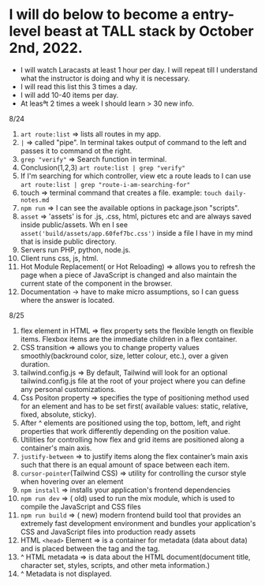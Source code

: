 # I will do below to become a entry-level beast at TALL stack by October 2nd, 2022.

- I will watch Laracasts at least 1 hour per day. I will repeat till I understand what the instructor is doing and why
  it is necessary.
- I will read this list this 3 times a day.
- I will add 10-40 items per day.
- At leasªt 2 times a week I should learn > 30 new info.

8/24

1. `art route:list` => lists all routes in my app.
2. `|` => called "pipe". In terminal takes output of command to the left and passes it to command ot the right.
3. `grep "verify"` => Search function in terminal.
4. Conclusion(1,2,3) `art route:list | grep "verify"`
5. If I'm searching for which controller, view etc a route leads to I can
   use `art route:list | grep "route-i-am-searching-for"`
6. touch => terminal command that creates a file. example: `touch daily-notes.md `
7. `npm run` =>  I can see the available options in package.json "scripts".
8. `asset` => 'assets' is for .js, .css, html, pictures etc and are always saved inside public/assets. Wh en I
   see `asset('build/assets/app.60fef7bc.css')` inside a file I have in my mind that is inside public directory.
9. Servers run PHP, python, node.js.
10. Client runs css, js, html.
11. Hot Module Replacement( or Hot Reloading) => allows you to refresh the page when a piece of JavaScript is changed
    and also maintain the current state of the component in the browser.
12. Documentation -> have to make micro assumptions, so I can guess where the answer is located.

8/25

1. flex element in HTML => flex property sets the flexible length on flexible items. Flexbox items are the immediate
   children in a flex container.
2. CSS transition => allows you to change property values smoothly(backround color, size, letter colour, etc.), over a
   given duration.
3. tailwind.config.js => By default, Tailwind will look for an optional tailwind.config.js file at the root of your
   project where you can define any personal customizations.
4. Css Positon property => specifies the type of positioning method used for an element and has to be set first(
   available values: static, relative, fixed, absolute, sticky).
5. After ^ elements are positioned using the top, bottom, left, and right properties that work differently
   depending on the position value.
6. Utilities for controlling how flex and grid items are positioned along a container's main axis.
7. `justify-between` => to justify items along the flex container’s main axis such that there is an equal amount of
   space
   between each item.
8. `cursor-pointer`(Tailwind CSS) => utility for controlling the cursor style when hovering over an element
9. `npm install` => installs your application's frontend dependencies
10. `npm run dev` => ( old) used to run the mix module, which is used to compile the JavaScript and CSS files
11. `npm run build` => ( new) modern frontend build tool that provides an extremely fast development environment and
    bundles your application's CSS and JavaScript files into production ready assets
12. HTML `<head>` Element => is a container for metadata (data about data) and is placed between the <html> tag and
    the <body> tag.
13. ^ HTML metadata => is data about the HTML document(document title, character set, styles, scripts, and other meta
    information.)
14. ^ Metadata is not displayed.

